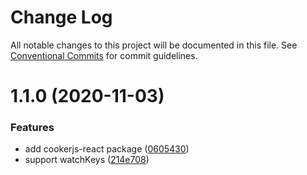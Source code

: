 # Change Log

All notable changes to this project will be documented in this file.
See [Conventional Commits](https://conventionalcommits.org) for commit guidelines.

# 1.1.0 (2020-11-03)


### Features

* add cookerjs-react package ([0605430](https://github.com/CroatiaParanoia/cooker/commit/060543048c4204de37453a396df661dccdc379c2))
* support watchKeys ([214e708](https://github.com/CroatiaParanoia/cooker/commit/214e7085ae807e9fda43de507c3da05da3ade3b6))
